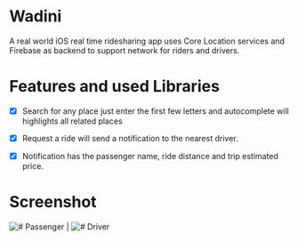 # Wadini 
A real world iOS real time ridesharing app uses Core Location services and Firebase as backend 
to support network for riders and drivers.


# Features and used Libraries
- [x] Search for any place just enter the first few letters and autocomplete will highlights all related places
- [x] Request a ride will send a notification to the nearest driver.
- [x] Notification has the passenger name, ride distance and trip estimated price.


# Screenshot

![# Passenger](https://github.com/SherifKamalSalem/WadiniApp/blob/master/passenger.gif) | ![# Driver](https://github.com/SherifKamalSalem/WadiniApp/blob/master/20181204_093248.gif)
